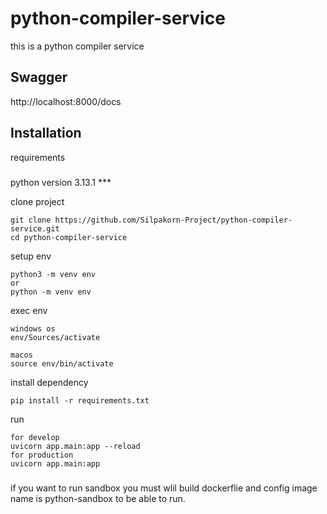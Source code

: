# python-compiler-service
this is a python compiler service

## Swagger
http://localhost:8000/docs

## Installation
requirements
#####
python version 3.13.1 ***


clone project
```
git clone https://github.com/Silpakorn-Project/python-compiler-service.git
cd python-compiler-service
```

setup env
```
python3 -m venv env
or
python -m venv env
```

exec env
```
windows os
env/Sources/activate

macos
source env/bin/activate
```

install dependency
```
pip install -r requirements.txt
```

run
```
for develop
uvicorn app.main:app --reload
for production
uvicorn app.main:app 
```
###
if you want to run sandbox you must wlil build dockerflie and config image name is python-sandbox to be able to run.
